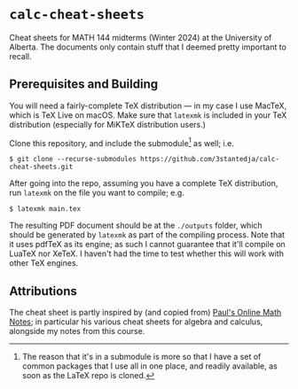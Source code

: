 # `calc-cheat-sheets`

Cheat sheets for MATH 144 midterms (Winter 2024) at the University of Alberta.
The documents only contain stuff that I deemed pretty important to recall.

## Prerequisites and Building

You will need a fairly-complete TeX distribution — in my case I use MacTeX, which is TeX Live on macOS.
Make sure that `latexmk` is included in your TeX distribution (especially for MiKTeX distribution users.)

Clone this repository, and include the submodule[^1] as well; i.e.

```shell
$ git clone --recurse-submodules https://github.com/3stantedja/calc-cheat-sheets.git
```

After going into the repo, assuming you have a complete TeX distribution, run `latexmk` on the file you want to compile; e.g.

```shell
$ latexmk main.tex
```

The resulting PDF document should be at the `./outputs` folder, which should be generated by `latexmk` as part of the compiling process.
Note that it uses pdfTeX as its engine; as such I cannot guarantee that it'll compile on LuaTeX nor XeTeX.
I haven't had the time to test whether this will work with other TeX engines.

## Attributions

The cheat sheet is partly inspired by (and copied from) [Paul's Online Math Notes](https://tutorial.math.lamar.edu/); in particular his various cheat sheets for algebra and calculus, alongside my notes from this course.

[^1]: The reason that it's in a submodule is more so that I have a set of common packages that I use all in one place, and readily available, as soon as the LaTeX repo is cloned.